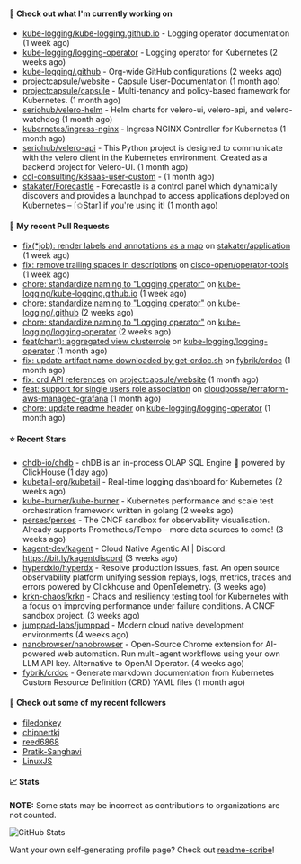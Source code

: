 #### 👷 Check out what I'm currently working on

- [kube-logging/kube-logging.github.io](https://github.com/kube-logging/kube-logging.github.io) - Logging operator documentation (1 week ago)
- [kube-logging/logging-operator](https://github.com/kube-logging/logging-operator) - Logging operator for Kubernetes (2 weeks ago)
- [kube-logging/.github](https://github.com/kube-logging/.github) - Org-wide GitHub configurations (2 weeks ago)
- [projectcapsule/website](https://github.com/projectcapsule/website) - Capsule User-Documentation (1 month ago)
- [projectcapsule/capsule](https://github.com/projectcapsule/capsule) - Multi-tenancy and policy-based framework for Kubernetes. (1 month ago)
- [seriohub/velero-helm](https://github.com/seriohub/velero-helm) - Helm charts for velero-ui, velero-api, and velero-watchdog (1 month ago)
- [kubernetes/ingress-nginx](https://github.com/kubernetes/ingress-nginx) - Ingress NGINX Controller for Kubernetes (1 month ago)
- [seriohub/velero-api](https://github.com/seriohub/velero-api) - This Python project is designed to communicate with the velero client in the Kubernetes environment. Created as a backend project for Velero-UI. (1 month ago)
- [ccl-consulting/k8saas-user-custom](https://github.com/ccl-consulting/k8saas-user-custom) -  (1 month ago)
- [stakater/Forecastle](https://github.com/stakater/Forecastle) - Forecastle is a control panel which dynamically discovers and provides a launchpad to access applications deployed on Kubernetes  – [✩Star] if you&#39;re using it! (1 month ago)



#### 🔨 My recent Pull Requests

- [fix(*job): render labels and annotations as a map](https://github.com/stakater/application/pull/377) on [stakater/application](https://github.com/stakater/application) (1 week ago)
- [fix: remove trailing spaces in descriptions](https://github.com/cisco-open/operator-tools/pull/284) on [cisco-open/operator-tools](https://github.com/cisco-open/operator-tools) (1 week ago)
- [chore: standardize naming to &#34;Logging operator&#34;](https://github.com/kube-logging/kube-logging.github.io/pull/282) on [kube-logging/kube-logging.github.io](https://github.com/kube-logging/kube-logging.github.io) (1 week ago)
- [chore: standardize naming to &#34;Logging operator&#34;](https://github.com/kube-logging/.github/pull/5) on [kube-logging/.github](https://github.com/kube-logging/.github) (2 weeks ago)
- [chore: standardize naming to &#34;Logging operator&#34;](https://github.com/kube-logging/logging-operator/pull/2004) on [kube-logging/logging-operator](https://github.com/kube-logging/logging-operator) (2 weeks ago)
- [feat(chart): aggregated view clusterrole](https://github.com/kube-logging/logging-operator/pull/1989) on [kube-logging/logging-operator](https://github.com/kube-logging/logging-operator) (1 month ago)
- [fix: update artifact name downloaded by get-crdoc.sh](https://github.com/fybrik/crdoc/pull/321) on [fybrik/crdoc](https://github.com/fybrik/crdoc) (1 month ago)
- [fix: crd API references](https://github.com/projectcapsule/website/pull/16) on [projectcapsule/website](https://github.com/projectcapsule/website) (1 month ago)
- [feat: support for single users role association](https://github.com/cloudposse/terraform-aws-managed-grafana/pull/7) on [cloudposse/terraform-aws-managed-grafana](https://github.com/cloudposse/terraform-aws-managed-grafana) (1 month ago)
- [chore: update readme header](https://github.com/kube-logging/logging-operator/pull/1985) on [kube-logging/logging-operator](https://github.com/kube-logging/logging-operator) (1 month ago)

#### ⭐ Recent Stars

- [chdb-io/chdb](https://github.com/chdb-io/chdb) - chDB is an in-process OLAP SQL Engine 🚀 powered by ClickHouse  (1 day ago)
- [kubetail-org/kubetail](https://github.com/kubetail-org/kubetail) - Real-time logging dashboard for Kubernetes (2 weeks ago)
- [kube-burner/kube-burner](https://github.com/kube-burner/kube-burner) - Kubernetes performance and scale test orchestration framework written in golang (2 weeks ago)
- [perses/perses](https://github.com/perses/perses) - The CNCF sandbox for observability visualisation. Already supports Prometheus/Tempo - more data sources to come! (3 weeks ago)
- [kagent-dev/kagent](https://github.com/kagent-dev/kagent) - Cloud Native Agentic AI | Discord: https://bit.ly/kagentdiscord (3 weeks ago)
- [hyperdxio/hyperdx](https://github.com/hyperdxio/hyperdx) - Resolve production issues, fast. An open source observability platform unifying session replays, logs, metrics, traces and errors powered by Clickhouse and OpenTelemetry. (3 weeks ago)
- [krkn-chaos/krkn](https://github.com/krkn-chaos/krkn) - Chaos and resiliency testing tool for Kubernetes with a focus on improving performance under failure conditions. A CNCF sandbox project. (3 weeks ago)
- [jumppad-labs/jumppad](https://github.com/jumppad-labs/jumppad) - Modern cloud native development environments (4 weeks ago)
- [nanobrowser/nanobrowser](https://github.com/nanobrowser/nanobrowser) - Open-Source Chrome extension for AI-powered web automation. Run multi-agent workflows using your own LLM API key. Alternative to OpenAI Operator. (4 weeks ago)
- [fybrik/crdoc](https://github.com/fybrik/crdoc) - Generate markdown documentation from Kubernetes Custom Resource Definition (CRD) YAML files (1 month ago)

#### 👯 Check out some of my recent followers

- [filedonkey](https://github.com/filedonkey)
- [chipnertkj](https://github.com/chipnertkj)
- [reed6868](https://github.com/reed6868)
- [Pratik-Sanghavi](https://github.com/Pratik-Sanghavi)
- [LinuxJS](https://github.com/LinuxJS)

#### 📈 Stats

**NOTE:** Some stats may be incorrect as contributions to organizations
are not counted.

![GitHub Stats](https://github-readme-stats.vercel.app/api?username=aslafy-z&count_private=false&theme=tokyonight&show_icons=true)

Want your own self-generating profile page? Check out [readme-scribe](https://github.com/muesli/readme-scribe)!
